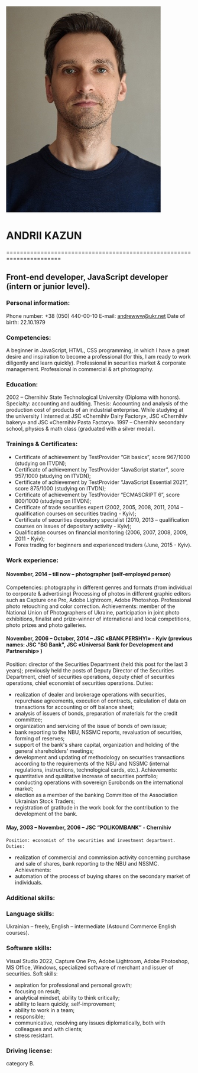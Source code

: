 ![My_photo](/me.jpg)
======================================================================

# ANDRII KAZUN

======================================================================

## Front-end developer, JavaScript developer (intern or junior level).

### Personal information:
Phone number: +38 (050) 440-00-10
E-mail: andrewww@ukr.net
Date of birth:  22.10.1979

### Сompetencies:
A beginner in JavaScript, HTML, CSS programming, in which I have a great desire and inspiration to become a professional (for this, I am ready to work diligently and learn quickly).
Professional in  securities market & corporate management.
Professional in  commercial & art photography.

### Education: 
2002 – Chernihiv State Technological University (Diploma with honors). Specialty: accounting and auditing. Thesis: Accounting and analysis of the production cost of products of an industrial enterprise. While studying at the university  I interned at JSC «Chernihiv Dairy Factory», JSC «Chernihiv bakery» and JSC «Chernihiv Pasta Factory».
1997 – Chernihiv secondary school, physics & math class  (graduated with a silver medal).

### Trainings & Certificates:
*	Certificate of achievement by TestProvider “Git basics”, score 967/1000 (studying on ITVDN);
*	Certificate of achievement by TestProvider “JavaScript starter”, score 957/1000 (studying on ITVDN);
*	Certificate of achievement by TestProvider “JavaScript Essential 2021”, score 875/1000 (studying on ITVDN);
*	Certificate of achievement by TestProvider “ECMASCRIPT 6”, score 800/1000 (studying on  ITVDN);
*	Certificate of trade securities expert (2002, 2005, 2008, 2011, 2014 – qualification courses on securities trading - Kyiv);
*	Certificate of securities depository specialist (2010, 2013 – qualification courses on issues of depositary activity - Kyiv);
*	Qualification courses on financial monitoring (2006, 2007, 2008, 2009, 2011 - Kyiv);
*	Forex trading for beginners and experienced traders (June, 2015 - Kyiv).

### Work experience:

#### November, 2014 – till now – photographer (self-employed person)
Competencies: photography in different genres and formats (from individual to corporate & advertising)
Processing of photos in different graphic editors such as Capture one Pro, Adobe Lightroom, Adobe Photoshop. Professional photo retouching and color correction. 
Achievements: member of the National Union of Photographers of Ukraine, participation in joint photo exhibitions, finalist and prize-winner of international and local competitions, photo prizes and photo galleries.

#### November, 2006 – October, 2014  – JSC «BANK PERSHYI» - Kyiv (previous names: JSC "BG Bank", JSC «Universal Bank for Development and Partnership» )
Position: director of the Securities Department (held this post for the last 3 years); previously held the posts of Deputy Director of the Securities Department, chief of securities operations, deputy chief of securities operations, chief economist of securities operations.
Duties: 
*	realization of dealer and brokerage operations with securities, repurchase agreements, execution of contracts, calculation of data on transactions for accounting or off balance sheet;
*	analysis of issuers of bonds, preparation of materials for the credit committee;
*	organization and servicing of the issue of bonds of own issue;
*	bank reporting to the NBU, NSSMC reports, revaluation of securities, forming of reserves;
*	support of the bank's share capital, organization and holding of the general shareholders' meetings;
*	development and updating of methodology on securities transactions according to the requirements  of the NBU and NSSMC (internal regulations, instructions, technological cards, etc.).
Achievements:
*   quantitative and qualitative increase  of securities portfolio;
*   conducting operations with sovereign Eurobonds on the international market;
*	election as a member of the banking Committee of the Association Ukrainian Stock Traders;
*	registration of gratitude in the work book for the contribution to the development of the bank.

#### May, 2003 – November, 2006  – JSC “POLIKOMBANK” - Chernihiv
    Position: economist of the securities and investment department.
    Duties:
*	realization of commercial and commission activity concerning purchase and sale of shares, bank reporting to the NBU and NSSMC.
Achievements:
*	automation of the process of buying shares on the secondary market of individuals.

### Additional skills:
### Language skills:
Ukrainian – freely, English – intermediate (Astound Commerce English courses).

### Software skills:
Visual Studio 2022, Capture One Pro, Adobe Lightroom, Adobe Photoshop, MS Office, Windows, specialized software of merchant and issuer of securities.
Soft skills:
*	aspiration for professional and personal growth;
*	focusing on result;
*	analytical mindset, ability to think critically;
*	ability to learn quickly, self-improvement;
*	ability to work in a team;
*	responsible;
*	communicative, resolving any issues diplomatically, both with colleagues and with clients;
*	stress resistant.

### Driving license:
category В.
